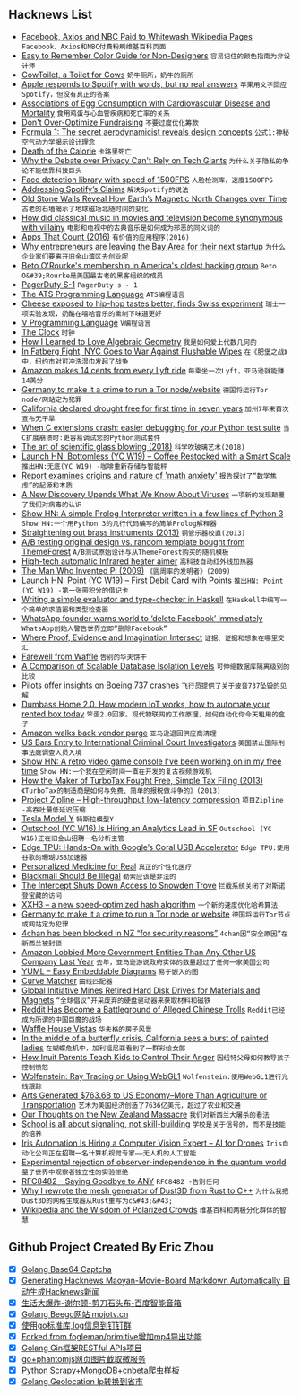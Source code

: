 ## Hacknews List


- [Facebook, Axios and NBC Paid to Whitewash Wikipedia Pages](https://www.huffpost.com/entry/wikipedia-paid-editing-pr-facebook-nbc-axios_n_5c63321be4b03de942967225)  `Facebook、Axios和NBC付费粉刷维基百科页面`
- [Easy to Remember Color Guide for Non-Designers](https://sendwithses.gitbook.io/helpdocs/random-stuff/easy-to-remember-color-guide-for-non-designers)  `容易记住的颜色指南为非设计师`
- [CowToilet, a Toilet for Cows](https://www.hanskamp.nl/en/cowtoilet)  `奶牛厕所，奶牛的厕所`
- [Apple responds to Spotify with words, but no real answers](https://char.gd/recharged/daily/apple-responds-with-nothing)  `苹果用文字回应Spotify，但没有真正的答案`
- [Associations of Egg Consumption with Cardiovascular Disease and Mortality](https://jamanetwork.com/journals/jama/article-abstract/2728487)  `食用鸡蛋与心血管疾病和死亡率的关系`
- [Don&#39;t Over-Optimize Fundraising](https://blog.ycombinator.com/dont-over-optimize-fundraising/)  `不要过度优化筹款`
- [Formula 1: The secret aerodynamicist reveals design concepts](https://www.bbc.com/sport/formula1/47527705)  `公式1:神秘空气动力学揭示设计理念`
- [Death of the Calorie](https://www.1843magazine.com/features/death-of-the-calorie)  `卡路里死亡`
- [Why the Debate over Privacy Can&#39;t Rely on Tech Giants](https://www.eff.org/deeplinks/2019/03/why-debate-over-privacy-cant-rely-tech-giants)  `为什么关于隐私的争论不能依靠科技巨头`
- [Face detection library with speed of 1500FPS](https://github.com/ShiqiYu/libfacedetection)  `人脸检测库，速度1500FPS`
- [Addressing Spotify’s Claims](https://www.apple.com/newsroom/2019/03/addressing-spotifys-claims/)  `解决Spotify的说法`
- [Old Stone Walls Reveal How Earth’s Magnetic North Changes over Time](https://www.citylab.com/life/2019/03/old-stone-walls-reveal-how-earths-magnetic-north-changes-over-time/584914/)  `古老的石墙揭示了地球磁场北随时间的变化`
- [How did classical music in movies and television become synonymous with villainy](https://theamericanscholar.org/the-sound-of-evil/#.XIuVuRNKjOS)  `电影和电视中的古典音乐是如何成为邪恶的同义词的`
- [Apps That Count (2016)](http://style.org/count/)  `有价值的应用程序(2016)`
- [Why entrepreneurs are leaving the Bay Area for their next startup](https://www.axios.com/entrepreneurs-leaving-bay-area-for-next-startup-9206b98e-a583-4fff-ad03-101dba301e09.html)  `为什么企业家们要离开旧金山湾区去创业呢`
- [Beto O&#39;Rourke&#39;s membership in America&#39;s oldest hacking group](https://www.reuters.com/investigates/special-report/usa-politics-beto-orourke/)  `Beto O&#39;Rourke是美国最古老的黑客组织的成员`
- [PagerDuty S-1](https://www.sec.gov/Archives/edgar/data/1568100/000162828019003003/pagerdutys-1.htm)  `PagerDuty s - 1`
- [The ATS Programming Language](http://www.ats-lang.org)  `ATS编程语言`
- [Cheese exposed to hip-hop tastes better, finds Swiss experiment](https://www.swissinfo.ch/eng/sonochemistry_cheese-exposed-to-hip-hop-tastes-better--finds-swiss-experiment/44824418)  `瑞士一项实验发现，奶酪在嘻哈音乐的熏制下味道更好`
- [V Programming Language](https://vlang.io/)  `V编程语言`
- [The Clock](http://techno-logic-art.com/clock.htm)  `时钟`
- [How I Learned to Love Algebraic Geometry](https://johncarlosbaez.wordpress.com/2019/03/15/algebraic-geometry/)  `我是如何爱上代数几何的`
- [In Fatberg Fight, NYC Goes to War Against Flushable Wipes](https://www.bloomberg.com/news/features/2019-03-15/what-s-a-fatberg-nyc-goes-to-war-against-flushable-toilet-wipes)  `在《肥堡之战》中，纽约市对可冲洗湿巾发起了战争`
- [Amazon makes 14 cents from every Lyft ride](https://twitter.com/mohapatrahemant/status/1102401615263223809)  `每乘坐一次Lyft，亚马逊就能赚14美分`
- [Germany to make it a crime to run a Tor node/website](https://translate.google.com/translate?hl=&amp;sl=ko&amp;tl=en&amp;u=https%3A%2F%2Fwww.zeit.de%2Fdigital%2Fdatenschutz%2F2019-03%2Ftor-netzwerk-darknet-gesetzentwurf-strafverfolgung-internet-kriminalitaet-anonymitaet%2Fkomplettansicht&amp;sandbox=1)  `德国将运行Tor node/网站定为犯罪`
- [California declared drought free for first time in seven years](https://www.reuters.com/article/us-california-drought-idUSKCN1QW09A)  `加州7年来首次宣布无干旱`
- [When C extensions crash: easier debugging for your Python test suite](https://pythonspeed.com/articles/python-c-extension-crashes/)  `当C扩展崩溃时:更容易调试您的Python测试套件`
- [The art of scientific glass blowing (2018)](https://wellcomecollection.org/articles/WvQF4SIAAFNX_7Uf)  `科学吹玻璃艺术(2018)`
- [Launch HN: Bottomless (YC W19) – Coffee Restocked with a Smart Scale](item?id=19403664)  `推出HN:无底(YC W19) -咖啡重新存储与智能秤`
- [Report examines origins and nature of &#39;math anxiety&#39;](https://medicalxpress.com/news/2019-03-nature-math-anxiety.html)  `报告探讨了“数学焦虑”的起源和本质`
- [A New Discovery Upends What We Know About Viruses](https://www.theatlantic.com/science/archive/2019/03/the-revolutionary-discovery-of-a-distributed-virus/584884/)  `一项新的发现颠覆了我们对病毒的认识`
- [Show HN: A simple Prolog Interpreter written in a few lines of Python 3](https://github.com/photonlines/Python-Prolog-Interpreter)  `Show HN:一个用Python 3的几行代码编写的简单Prolog解释器`
- [Straightening out brass instruments (2013)](https://www.supermagnete.de/eng/Magnet-applications/Straightening-out-brass-instruments)  `铜管乐器校直(2013)`
- [A/B testing original design vs. random template bought from ThemeForest](https://www.candyjapan.com/behind-the-scenes/ab-testing-landing-page-template)  `A/B测试原始设计与从ThemeForest购买的随机模板`
- [High-tech automatic Infrared heater aimer](http://woodgears.ca/tech/heater_aimer.html)  `高科技自动红外线加热器`
- [The Man Who Invented Pi (2009)](https://www.historytoday.com/archive/feature/man-who-invented-pi)  `《圆周率的发明者》(2009)`
- [Launch HN: Point (YC W19) – First Debit Card with Points](item?id=19401933)  `推出HN: Point (YC W19) -第一张带积分的借记卡`
- [Writing a simple evaluator and type-checker in Haskell](https://bor0.wordpress.com/2019/03/15/writing-a-simple-evaluator-and-type-checker-in-haskell/)  `在Haskell中编写一个简单的求值器和类型检查器`
- [WhatsApp founder warns world to ‘delete Facebook’ immediately](https://www.dailymail.co.uk/sciencetech/article-6812853/WhatsApp-founder-warns-world-delete-Facebook-immediately.html)  `WhatsApp创始人警告世界立即“删除Facebook”`
- [Where Proof, Evidence and Imagination Intersect](https://www.quantamagazine.org/where-proof-evidence-and-imagination-intersect-in-math-20190314/)  `证据、证据和想象在哪里交汇`
- [Farewell from Waffle](https://blog.waffle.io/farewell-from-waffle-%EF%B8%8F-794da4a72851)  `告别的华夫饼干`
- [A Comparison of Scalable Database Isolation Levels](https://fauna.com/blog/a-comparison-of-scalable-database-isolation-levels)  `可伸缩数据库隔离级别的比较`
- [Pilots offer insights on Boeing 737 crashes](https://www.aopa.org/news-and-media/all-news/2019/march/14/faa-grounds-boeing-737-max-fleet)  `飞行员提供了关于波音737坠毁的见解`
- [Dumbass Home 2.0. How modern IoT works, how to automate your rented box today](https://vas3k.com/blog/dumbass_home/?ref=sn)  `笨蛋2.0回家。现代物联网的工作原理，如何自动化你今天租用的盒子`
- [Amazon walks back vendor purge](https://digiday.com/retail/amazon-vendor-purge-sellers-reduce-dependence-platform/)  `亚马逊退回供应商清理`
- [US Bars Entry to International Criminal Court Investigators](https://apnews.com/08e538e370914f6e8243e237dbde50b5)  `美国禁止国际刑事法庭调查人员入境`
- [Show HN: A retro video game console I&#39;ve been working on in my free time](https://internalregister.github.io/2019/03/14/Homebrew-Console.html)  `Show HN:一个我在空闲时间一直在开发的复古视频游戏机`
- [How the Maker of TurboTax Fought Free, Simple Tax Filing (2013)](https://www.propublica.org/article/how-the-maker-of-turbotax-fought-free-simple-tax-filing)  `《TurboTax的制造商是如何与免费、简单的报税做斗争的》(2013)`
- [Project Zipline – High-throughput low-latency compression](https://azure.microsoft.com/en-us/blog/hardware-innovation-for-data-growth-challenges-at-cloud-scale/)  `项目Zipline -高吞吐量低延迟压缩`
- [Tesla Model Y](https://www.tesla.com/modely)  `特斯拉模型Y`
- [Outschool (YC W16) Is Hiring an Analytics Lead in SF](https://jobs.lever.co/outschool/ba76ef54-57f8-44f4-b6aa-7c17265b74d2)  `Outschool (YC W16)正在旧金山招聘一名分析主管`
- [Edge TPU: Hands-On with Google’s Coral USB Accelerator](https://heartbeat.fritz.ai/edge-tpu-google-coral-usb-accelerator-cf0d79c7ec56)  `Edge TPU:使用谷歌的珊瑚USB加速器`
- [Personalized Medicine for Real](https://srconstantin.wordpress.com/2019/03/04/personalized-medicine-for-real/)  `真正的个性化医疗`
- [Blackmail Should Be Illegal](https://thezvi.wordpress.com/2019/02/19/blackmail/)  `勒索应该是非法的`
- [The Intercept Shuts Down Access to Snowden Trove](https://www.thedailybeast.com/the-intercept-shuts-down-access-to-snowden-trove)  `拦截系统关闭了对斯诺登宝藏的访问`
- [XXH3 – a new speed-optimized hash algorithm](https://fastcompression.blogspot.com/2019/03/presenting-xxh3.html)  `一个新的速度优化哈希算法`
- [Germany to make it a crime to run a Tor node or website](https://translate.google.com/translate?hl=&amp;sl=de&amp;tl=en&amp;u=https%3A%2F%2Fwww.zeit.de%2Fdigital%2Fdatenschutz%2F2019-03%2Ftor-netzwerk-darknet-gesetzentwurf-strafverfolgung-internet-kriminalitaet-anonymitaet%2Fkomplettansicht&amp;sandbox=1)  `德国将运行Tor节点或网站定为犯罪`
- [4chan has been blocked in NZ “for security reasons”](https://www.reddit.com/r/4chan/comments/b1aqz4/pol_member_commits_mass_shooting_in_new_zealand/)  `4chan因“安全原因”在新西兰被封锁`
- [Amazon Lobbied More Government Entities Than Any Other US Company Last Year](https://www.axios.com/amazon-lobbying-washington-wide-reach-0f7253e4-234e-462a-aca1-ca19705b9c39.html)  `去年，亚马逊游说政府实体的数量超过了任何一家美国公司`
- [YUML – Easy Embeddable Diagrams](https://yuml.me/diagram/scruffy/class/draw)  `易于嵌入的图`
- [Curve Matcher](https://github.com/chanind/curve-matcher)  `曲线匹配器`
- [Global Initiative Mines Retired Hard Disk Drives for Materials and Magnets](https://spectrum.ieee.org/energywise/energy/environment/making-new-hard-disk-drives-from-recycled-magnets)  `“全球倡议”开采废弃的硬盘驱动器来获取材料和磁铁`
- [Reddit Has Become a Battleground of Alleged Chinese Trolls](https://www.buzzfeednews.com/article/craigsilverman/reddit-coordinated-chinese-propaganda-trolls)  `Reddit已经成为所谓的中国巨魔的战场`
- [Waffle House Vistas](https://bittersoutherner.com/waffle-house-vistas)  `华夫格的房子风景`
- [In the middle of a butterfly crisis, California sees a burst of painted ladies](https://www.latimes.com/science/sciencenow/la-sci-sn-butterflies-desert-explosion-20190312-story.html)  `在蝴蝶危机中，加利福尼亚看到了一群彩绘女郎`
- [How Inuit Parents Teach Kids to Control Their Anger](https://www.npr.org/sections/goatsandsoda/2019/03/13/685533353/a-playful-way-to-teach-kids-to-control-their-anger)  `因纽特父母如何教导孩子控制愤怒`
- [Wolfenstein: Ray Tracing on Using WebGL1](https://reindernijhoff.net/2019/03/wolfenstein-raytracing-on-using-webgl1/)  `Wolfenstein:使用WebGL1进行光线跟踪`
- [Arts Generated $763.6B to US Economy–More Than Agriculture or Transportation](https://www.artsy.net/article/artsy-editorial-arts-sector-contributed-7636-billion-economy-agriculture-transportation)  `艺术为美国经济创造了7636亿美元，超过了农业和交通`
- [Our Thoughts on the New Zealand Massacre](https://www.eff.org/deeplinks/2019/03/ourt-thoughts-new-zealand-massacre)  `我们对新西兰大屠杀的看法`
- [School is all about signaling, not skill-building](https://www.latimes.com/opinion/op-ed/la-oe-caplan-education-credentials-20180211-story.html)  `学校是关于信号的，而不是技能的培养`
- [Iris Automation Is Hiring a Computer Vision Expert – AI for Drones](http://www.irisonboard.com/careers/)  `Iris自动化公司正在招聘一名计算机视觉专家——无人机的人工智能`
- [Experimental rejection of observer-independence in the quantum world](https://arxiv.org/abs/1902.05080)  `量子世界中观察者独立性的实验拒绝`
- [RFC8482 – Saying Goodbye to ANY](https://blog.cloudflare.com/rfc8482-saying-goodbye-to-any/)  `RFC8482 -告别任何`
- [Why I rewrote the mesh generator of Dust3D from Rust to C&#43;&#43;](https://blogs.dust3d.org/2019/03/13/why-i-rewrote-the-mesh-generator-of-dust3d-from-rust-to-cplusplus/)  `为什么我把Dust3D的网格生成器从Rust重写为c&#43;&#43;`
- [Wikipedia and the Wisdom of Polarized Crowds](http://nautil.us/issue/70/variables/wikipedia-and-the-wisdom-of-polarized-crowds)  `维基百科和两极分化群体的智慧`

## Github Project Created By Eric Zhou

- [x] [Golang Base64 Captcha](https://github.com/mojocn/base64Captcha)
- [x] [Generating Hacknews Maoyan-Movie-Board Markdown Automatically 自动生成Hacknews新闻](https://github.com/dejavuzhou/md-genie)
- [x] [生活大爆炸-谢尔顿-剪刀石头布-百度智能音箱](https://github.com/mojocn/dueros-bang-game)
- [x] [Golang Beego网站 mojotv.cn](https://github.com/mojocn/www.mojotv.cn)
- [x] [使用go标准库,log信息到钉钉群](https://github.com/mojocn/dooger)
- [x] [Forked from fogleman/primitive增加mp4导出功能](https://github.com/mojocn/primitive)
- [x] [Golang Gin框架RESTful APIs项目](https://github.com/JJJJJJJerk/ezier-golang-web-api-framework)
- [x] [go+phantomjs网页图片截取微服务](https://github.com/mojocn/screen_shot)
- [x] [Python Scrapy+MongoDB+cnbeta爬虫样板](https://github.com/mojocn/scrapy_mongodb_boilerplate_cnbeta)
- [x] [Golang Geolocation Ip转换到省市](https://github.com/mojocn/ip2location)